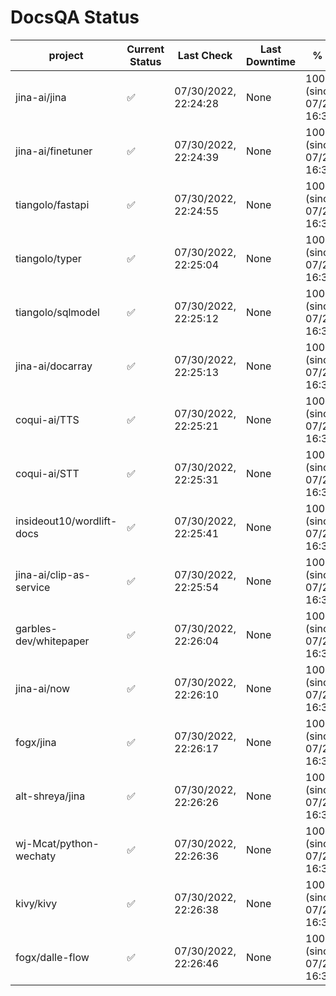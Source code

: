 # DocsQA Status

|         project         |Current Status|     Last Check     |Last Downtime|              % Uptime              |
|-------------------------|--------------|--------------------|-------------|------------------------------------|
|jina-ai/jina             |✅            |07/30/2022, 22:24:28|None         |100.000 (since 07/29/2022, 16:38:18)|
|jina-ai/finetuner        |✅            |07/30/2022, 22:24:39|None         |100.000 (since 07/29/2022, 16:38:18)|
|tiangolo/fastapi         |✅            |07/30/2022, 22:24:55|None         |100.000 (since 07/29/2022, 16:38:18)|
|tiangolo/typer           |✅            |07/30/2022, 22:25:04|None         |100.000 (since 07/29/2022, 16:38:18)|
|tiangolo/sqlmodel        |✅            |07/30/2022, 22:25:12|None         |100.000 (since 07/29/2022, 16:38:18)|
|jina-ai/docarray         |✅            |07/30/2022, 22:25:13|None         |100.000 (since 07/29/2022, 16:38:18)|
|coqui-ai/TTS             |✅            |07/30/2022, 22:25:21|None         |100.000 (since 07/29/2022, 16:38:18)|
|coqui-ai/STT             |✅            |07/30/2022, 22:25:31|None         |100.000 (since 07/29/2022, 16:38:18)|
|insideout10/wordlift-docs|✅            |07/30/2022, 22:25:41|None         |100.000 (since 07/29/2022, 16:38:18)|
|jina-ai/clip-as-service  |✅            |07/30/2022, 22:25:54|None         |100.000 (since 07/29/2022, 16:38:18)|
|garbles-dev/whitepaper   |✅            |07/30/2022, 22:26:04|None         |100.000 (since 07/29/2022, 16:38:18)|
|jina-ai/now              |✅            |07/30/2022, 22:26:10|None         |100.000 (since 07/29/2022, 16:38:18)|
|fogx/jina                |✅            |07/30/2022, 22:26:17|None         |100.000 (since 07/29/2022, 16:38:18)|
|alt-shreya/jina          |✅            |07/30/2022, 22:26:26|None         |100.000 (since 07/29/2022, 16:38:18)|
|wj-Mcat/python-wechaty   |✅            |07/30/2022, 22:26:36|None         |100.000 (since 07/29/2022, 16:38:18)|
|kivy/kivy                |✅            |07/30/2022, 22:26:38|None         |100.000 (since 07/29/2022, 16:38:18)|
|fogx/dalle-flow          |✅            |07/30/2022, 22:26:46|None         |100.000 (since 07/29/2022, 16:38:18)|

